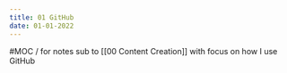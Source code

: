 ```yaml
---
title: 01 GitHub
date: 01-01-2022
---
```


#MOC  / for notes sub to [[00 Content Creation]] with focus on how I use GitHub
